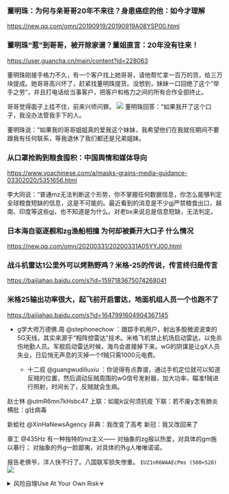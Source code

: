 ### 董明珠：为何与亲哥哥20年不来往？身患癌症的他：如今才理解
https://new.qq.com/omn/20190919/20190919A08YSP00.html

### 董明珠“惹”到哥哥，被开除家谱？董姐直言：20年没有往来！
https://user.guancha.cn/main/content?id=228063

董明珠刚接手格力不久，有一个客户找上她哥哥，请他帮忙拿一百万的货，给三万块提成。她哥哥高兴坏了，赶紧找董明珠提货。没想到，妹妹一口回绝了这个“举手之劳”，并且打电话给当事客户，把客户和格力之间的所有合作全部终止。

哥哥觉得面子上挂不住，前来兴师问罪。
![](https://i.guancha.cn/bbs/2020/01/17/20200117182708641.jpg)
董明珠回答：“如果我开了这个口子，我没办法管我手下的人。

董明珠说：“如果我的哥哥姐姐真的爱我这个妹妹，我希望他们在我就任期间不要跟我有任何联系，等我退休了我们都还是兄弟姐妹。

### 从口罩抢购到粮食囤积：中国舆情和媒体导向
https://www.voachinese.com/a/masks-grains-media-guidance-03302020/5351656.html

李大同说：“普通mz无法判断这个形势，你不掌握任何数据信息，你怎么能够判定全球粮食短缺的信息，这是不可能的。最近看到的消息是不少gj严禁粮食出口，越南、印度等这些gj，也不知道是为什么。对老bx来说总是信息短缺，无法判定。

### 日本海自驱逐舰和zg渔船相撞 为何却被撕开大口子 什么情况
https://new.qq.com/omn/20200331/20200331A05YYJ00.html

### 战斗机雷达1公里外可以烤熟野鸡？米格-25的传说，传言终归是传言
https://baijiahao.baidu.com/s?id=1597183675074268041

### 米格25输出功率很大，起飞前开启雷达，地面机组人员一个也跑不了
https://baijiahao.baidu.com/s?id=1647991604904367145

- g学大师万德佛.周
@stephonechow
：跟踪手机用户，射出多股微波波束的5G天线，其实来源于“相阵控雷达”技术。米格飞机禁止机场启动雷达，以免杀伤地勤人员。军舰启动雷达时候，海鸟会直接掉下来。wG的阴谋是让gX人员失业，日后悄无声息的灭掉一个f贼只需1000元电费。

  - 十二叔
@guangwudiliuxiu
：你说得有点靠谱，通过手机定位就可以知道反贼的位置，然后调动反贼周围的wG信号发射器，加大功率，瞄准f贼进行照射，时间长了，反贼就会生病。

赵士林
@utmR6mn7kHsbc47
上联：如能k议何须抗疫
下联：若不废y怎有肺炎  
横批：g壮病毒

新蛤社
@XinHaNewsAgency
非典：我改变了高考
新冠：我又改回来了

章工
@435Hz
有一种独特的mz主义——
对抽象的zg报以热爱，对具体的gm施以暴行；
对抽象的外g一脸鄙夷，对具体的外g人唯唯诺诺。

报告老佛爷，洋人快不行了。八国联军损失惨重。
`EUZ1nR6WAAEcPms (580×520)`<br>
![](https://pbs.twimg.com/media/EUZ1nR6WAAEcPms?format=jpg&name=orig)

<details><summary>风险自理Use At Your Own Risk☣</summary>

### 美国疫情速读】美国灾难性数据凸显zg数据之j
https://www.dwnews.com/全球/60173926/美国疫情速读美国灾难性数据凸显zg数据之j

普通用户：倒数第一质疑学习委员成绩造假。`嗑药作弊的嘲笑对手游得慢。`

### 美国疫情越重zg未来恐越惨
http://news.creaders.net/china/2020/03/30/2208136.html

美国传教士把西方镰刀传入zg时，遭到满清乡绅的全力抵制。他们认为：一旦盗贼掌握了这种收割技术，岂不是一夜就可以收割大量庄稼？`未考`

　　所以他们认为传教士带来的大镰刀，完全是魔鬼的巫术，非常可怕，就召集乡民，一起强制砸毁了美国传教士运来示范、免费送给村民的一百多把镰刀！
</details>

